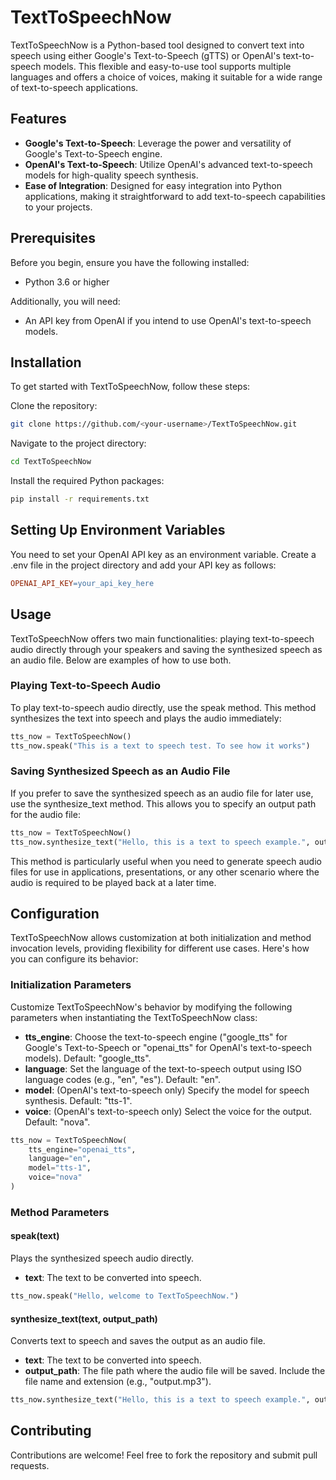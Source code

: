 # TextToSpeechNow

TextToSpeechNow is a Python-based tool designed to convert text into speech using either Google's Text-to-Speech (gTTS) or OpenAI's text-to-speech models. This flexible and easy-to-use tool supports multiple languages and offers a choice of voices, making it suitable for a wide range of text-to-speech applications.

## Features
- **Google's Text-to-Speech**: Leverage the power and versatility of Google's Text-to-Speech engine.
- **OpenAI's Text-to-Speech**: Utilize OpenAI's advanced text-to-speech models for high-quality speech synthesis.
- **Ease of Integration**: Designed for easy integration into Python applications, making it straightforward to add text-to-speech capabilities to your projects.

## Prerequisites

Before you begin, ensure you have the following installed:

- Python 3.6 or higher

Additionally, you will need:

- An API key from OpenAI if you intend to use OpenAI's text-to-speech models.

## Installation
To get started with TextToSpeechNow, follow these steps:

Clone the repository:
```sh
git clone https://github.com/<your-username>/TextToSpeechNow.git
```
Navigate to the project directory:
```sh
cd TextToSpeechNow
```
Install the required Python packages:
```sh
pip install -r requirements.txt
```

## Setting Up Environment Variables
You need to set your OpenAI API key as an environment variable. Create a .env file in the project directory and add your API key as follows:

```makefile
OPENAI_API_KEY=your_api_key_here
```

## Usage
TextToSpeechNow offers two main functionalities: playing text-to-speech audio directly through your speakers and saving the synthesized speech as an audio file. Below are examples of how to use both.

### Playing Text-to-Speech Audio
To play text-to-speech audio directly, use the speak method. This method synthesizes the text into speech and plays the audio immediately:

```python
tts_now = TextToSpeechNow()
tts_now.speak("This is a text to speech test. To see how it works")
```

### Saving Synthesized Speech as an Audio File
If you prefer to save the synthesized speech as an audio file for later use, use the synthesize_text method. This allows you to specify an output path for the audio file:

```python
tts_now = TextToSpeechNow()
tts_now.synthesize_text("Hello, this is a text to speech example.", output_path="output.mp3")
```
This method is particularly useful when you need to generate speech audio files for use in applications, presentations, or any other scenario where the audio is required to be played back at a later time.

## Configuration
TextToSpeechNow allows customization at both initialization and method invocation levels, providing flexibility for different use cases. Here's how you can configure its behavior:

### Initialization Parameters
Customize TextToSpeechNow's behavior by modifying the following parameters when instantiating the TextToSpeechNow class:

- **tts_engine**: Choose the text-to-speech engine ("google_tts" for Google's Text-to-Speech or "openai_tts" for OpenAI's text-to-speech models). Default: "google_tts".
- **language**: Set the language of the text-to-speech output using ISO language codes (e.g., "en", "es"). Default: "en".
- **model**: (OpenAI's text-to-speech only) Specify the model for speech synthesis. Default: "tts-1".
- **voice**: (OpenAI's text-to-speech only) Select the voice for the output. Default: "nova".
```python
tts_now = TextToSpeechNow(
    tts_engine="openai_tts",
    language="en",
    model="tts-1",
    voice="nova"
)
```

### Method Parameters

#### speak(text)
Plays the synthesized speech audio directly.

- **text**: The text to be converted into speech.

```python
tts_now.speak("Hello, welcome to TextToSpeechNow.")
```

#### synthesize_text(text, output_path)
Converts text to speech and saves the output as an audio file.

- **text**: The text to be converted into speech.
- **output_path**: The file path where the audio file will be saved. Include the file name and extension (e.g., "output.mp3").

```python
tts_now.synthesize_text("Hello, this is a text to speech example.", output_path="output.mp3")
```

## Contributing
Contributions are welcome! Feel free to fork the repository and submit pull requests.